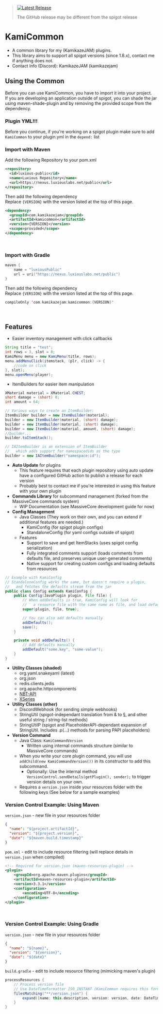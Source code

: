 &nbsp;
> <a href="https://github.com/Jake-Moore/KamiCommon/releases/latest"> <img alt="Latest Release" src="https://img.shields.io/endpoint?url=https://gist.githubusercontent.com/Jake-Moore/5dfd7c9bb8b81ae5867c81e9a77ee821/raw/test.json" /></a>
> 
> The GitHub release may be different from the spigot release

# KamiCommon

- A common library for my (KamikazeJAM) plugins.
- This library aims to support all spigot versions (since 1.8.x), contact me if anything does not.
-  Contact Info (Discord): KamikazeJAM (kamikazejam)


## Using the Common
Before you can use KamiCommon, you have to import it into your project.  
If you are developing an application outside of spigot, you can shade the jar using maven-shade-plugin and by removing the provided scope from the dependency.

### Plugin YML!!!
Before you continue, if you're working on a spigot plugin make sure to add `KamiCommon` to your plugin.yml in the `depend:` list

### Import with Maven
Add the following Repository to your pom.xml
```xml
<repository>
  <id>luxious-public</id>
  <name>Luxious Repository</name>
  <url>https://nexus.luxiouslabs.net/public</url>
</repository>
```
Then add the following dependency  
Replace `{VERSION}` with the version listed at the top of this page.
```xml
<dependency>
  <groupId>com.kamikazejam</groupId>
  <artifactId>kamicommon</artifactId>
  <version>{VERSION}</version>
  <scope>provided</scope>
</dependency>
```
&nbsp;
### Import with Gradle
```kotlin
maven {
    name = "luxiousPublic"
    url = uri("https://nexus.luxiouslabs.net/public")
}
```
Then add the following dependency  
Replace `{VERSION}` with the version listed at the top of this page.
```kotlin
compileOnly 'com.kamikazejam:kamicommon:{VERSION}'
```

&nbsp;
&nbsp;

## Features
- Easier inventory management with click callbacks
``` java
String title = "test";
int rows = 3, slot = 8;
KamiMenu menu = new KamiMenu(title, rows);
menu.addMenuClick(itemstack, (plr, click) -> {
    //code on click
}, slot);
menu.openMenu(player);
```
- ItemBuilders for easier item manipulation
``` java
XMaterial material = XMaterial.CHEST;
short damage = (short) 0;
int amount = 64;

// Various ways to create an ItemBuilder:
ItemBuilder builder = new ItemBuilder(material);
builder = new ItemBuilder(material, (short) damage);
builder = new ItemBuilder(material, (short) damage);
builder = new ItemBuilder(material, amount, (short) damage);
//builder...
builder.toItemStack();

// IAItemBuilder is an extension of ItemBuilder
//   which adds support for namespacedids as the type
builder = new IAItemBuilder("namespace:id");
```
- **Auto Update** for plugins
   - This feature requires that each plugin repository using auto update have a configured GitHub action to publish a release for each version
   - Probably best to contact me if you're interested in using this feature with your own plugin
- **Commands Library** for subcommand management (forked from the MassiveCore commands system)
  - WIP Documentation (see MassiveCore development guide for now)
- **Config Management**
  - Java Classes (They work on their own, and you can extend if additional features are needed.)
    - KamiConfig (for spigot plugin configs)
    - StandaloneConfig (for yaml configs outside of spigot)
  - Features
    - Support to save and get ItemStacks (uses spigot config serialization)
    - Fully integrated comments support (loads comments from defaults file, and preserves unique user-generated comments)
    - Native support for creating custom configs and loading defaults from resources
```java
// Example with KamiConfig 
// StandaloneConfig works the same, but doesn't require a plugin, 
//   and fetches the defaults stream from the jar
public class Config extends KamiConfig {
    public Config(JavaPlugin plugin, File file) {
        // When addDefaults is true, KamiConfig will look for
        //   a resource file with the same name as file, and load defaults
        super(plugin, file, true);

        // You can also add defaults manually
        addDefaults();
        save();
    }

    private void addDefaults() {
        // Add defaults manually
        addDefault("some.key", "some-value");
    }
}
```
- **Utility Classes (shaded)**
  - org.yaml.snakeyaml (latest)
  - org.json
  - redis.clients.jedis
  - org.apache.httpcomponents
  - [NBT-API](https://github.com/tr7zw/Item-NBT-API)
  - [XSeries](https://github.com/CryptoMorin/XSeries)
- **Utility Classes (other)**
  - DiscordWebhook (for sending simple webhooks)
  - StringUtil (spigot-independant translation from & to §, and other useful string / string-list methods)
  - StringUtilP (spigot and PlaceholderAPI-dependant expansion of StringUtil. Includes .p(...) methods for parsing PAPI placeholders)
- **Version Command**
   - Java Class: `KamiCommandVersion` 
     - Written using internal commands structure (similar to MassiveCore commands)
   - When you write your core plugin command, you will use `addChild(new KamiCommandVersion())` in its constructor to add this subcommand.
     - Optionally: Use the internal method `VersionControl.sendDetails(getPlugin(), sender);` to trigger version details on your own. 
   - Requires a `version.json` inside your resources folder with the following keys (See below for a sample examples)
&nbsp;
&nbsp;
### Version Control Example: Using **Maven**
`version.json` - new file in your resources folder
```json
{
  "name": "${project.artifactId}",
  "version": "${project.version}",
  "date": "${maven.build.timestamp}"
}
```
`pom.xml` - edit to include resource filtering (will replace details in `version.json` when compiled)
```xml
<!-- Required for version.json (maven-resources-plugin) -->
<plugin>
    <groupId>org.apache.maven.plugins</groupId>
    <artifactId>maven-resources-plugin</artifactId>
    <version>3.3.1</version>
    <configuration>
        <encoding>UTF-8</encoding>
    </configuration>
</plugin>
```
&nbsp;
&nbsp;
### Version Control Example: Using **Gradle**
`version.json` - new file in your resources folder
```json
{
  "name": "${name}",
  "version": "${version}",
  "date": "${date}"
}
```
`build.gradle` - edit to include resource filtering (mimicking maven's plugin)
```Groovy
processResources {
    // Process version file
    // Use DateTimeFormatter ISO_INSTANT (KamiCommon requires this format for the version json)
    filesMatching("**/version.json") {
        expand([name: this.description, version: version, date: DateTimeFormatter.ISO_INSTANT.format(Instant.now())])
    }
}
```
